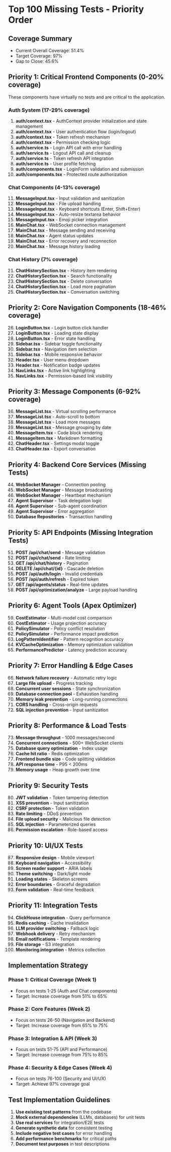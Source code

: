 # Top 100 Missing Tests - Priority Order

## Coverage Summary
- Current Overall Coverage: 51.4%
- Target Coverage: 97%
- Gap to Close: 45.6%

## Priority 1: Critical Frontend Components (0-20% coverage)
These components have virtually no tests and are critical to the application.

### Auth System (17-29% coverage)
1. **auth/context.tsx** - AuthContext provider initialization and state management
2. **auth/context.tsx** - User authentication flow (login/logout)
3. **auth/context.tsx** - Token refresh mechanism
4. **auth/context.tsx** - Permission checking logic
5. **auth/service.ts** - Login API call with error handling
6. **auth/service.ts** - Logout API call and cleanup
7. **auth/service.ts** - Token refresh API integration
8. **auth/service.ts** - User profile fetching
9. **auth/components.tsx** - LoginForm validation and submission
10. **auth/components.tsx** - Protected route authorization

### Chat Components (4-13% coverage)
11. **MessageInput.tsx** - Input validation and sanitization
12. **MessageInput.tsx** - File upload handling
13. **MessageInput.tsx** - Keyboard shortcuts (Enter, Shift+Enter)
14. **MessageInput.tsx** - Auto-resize textarea behavior
15. **MessageInput.tsx** - Emoji picker integration
16. **MainChat.tsx** - WebSocket connection management
17. **MainChat.tsx** - Message sending and receiving
18. **MainChat.tsx** - Agent status updates
19. **MainChat.tsx** - Error recovery and reconnection
20. **MainChat.tsx** - Message history loading

### Chat History (7% coverage)
21. **ChatHistorySection.tsx** - History item rendering
22. **ChatHistorySection.tsx** - Search functionality
23. **ChatHistorySection.tsx** - Delete conversation
24. **ChatHistorySection.tsx** - Load more pagination
25. **ChatHistorySection.tsx** - Conversation switching

## Priority 2: Core Navigation Components (18-46% coverage)
26. **LoginButton.tsx** - Login button click handler
27. **LoginButton.tsx** - Loading state display
28. **LoginButton.tsx** - Error state handling
29. **Sidebar.tsx** - Sidebar toggle functionality
30. **Sidebar.tsx** - Navigation item selection
31. **Sidebar.tsx** - Mobile responsive behavior
32. **Header.tsx** - User menu dropdown
33. **Header.tsx** - Notification badge updates
34. **NavLinks.tsx** - Active link highlighting
35. **NavLinks.tsx** - Permission-based link visibility

## Priority 3: Message Components (6-92% coverage)
36. **MessageList.tsx** - Virtual scrolling performance
37. **MessageList.tsx** - Auto-scroll to bottom
38. **MessageList.tsx** - Load more messages
39. **MessageList.tsx** - Message grouping by date
40. **MessageItem.tsx** - Code block rendering
41. **MessageItem.tsx** - Markdown formatting
42. **ChatHeader.tsx** - Settings modal toggle
43. **ChatHeader.tsx** - Export conversation

## Priority 4: Backend Core Services (Missing Tests)
44. **WebSocket Manager** - Connection pooling
45. **WebSocket Manager** - Message broadcasting
46. **WebSocket Manager** - Heartbeat mechanism
47. **Agent Supervisor** - Task delegation logic
48. **Agent Supervisor** - Sub-agent coordination
49. **Agent Supervisor** - Error aggregation
50. **Database Repositories** - Transaction handling

## Priority 5: API Endpoints (Missing Integration Tests)
51. **POST /api/chat/send** - Message validation
52. **POST /api/chat/send** - Rate limiting
53. **GET /api/chat/history** - Pagination
54. **DELETE /api/chat/{id}** - Cascade deletion
55. **POST /api/auth/login** - Invalid credentials
56. **POST /api/auth/refresh** - Expired token
57. **GET /api/agents/status** - Real-time updates
58. **POST /api/optimization/analyze** - Large payload handling

## Priority 6: Agent Tools (Apex Optimizer)
59. **CostEstimator** - Multi-model cost comparison
60. **CostEstimator** - Usage projection accuracy
61. **PolicySimulator** - Policy conflict resolution
62. **PolicySimulator** - Performance impact prediction
63. **LogPatternIdentifier** - Pattern recognition accuracy
64. **KVCacheOptimization** - Memory optimization validation
65. **PerformancePredictor** - Latency prediction accuracy

## Priority 7: Error Handling & Edge Cases
66. **Network failure recovery** - Automatic retry logic
67. **Large file upload** - Progress tracking
68. **Concurrent user sessions** - State synchronization
69. **Database connection pool** - Exhaustion handling
70. **Memory leak prevention** - Long-running connections
71. **CORS handling** - Cross-origin requests
72. **SQL injection prevention** - Input sanitization

## Priority 8: Performance & Load Tests
73. **Message throughput** - 1000 messages/second
74. **Concurrent connections** - 500+ WebSocket clients
75. **Database query optimization** - Index usage
76. **Cache hit ratio** - Redis optimization
77. **Frontend bundle size** - Code splitting validation
78. **API response time** - P95 < 200ms
79. **Memory usage** - Heap growth over time

## Priority 9: Security Tests
80. **JWT validation** - Token tampering detection
81. **XSS prevention** - Input sanitization
82. **CSRF protection** - Token validation
83. **Rate limiting** - DDoS prevention
84. **File upload security** - Malicious file detection
85. **SQL injection** - Parameterized queries
86. **Permission escalation** - Role-based access

## Priority 10: UI/UX Tests
87. **Responsive design** - Mobile viewport
88. **Keyboard navigation** - Accessibility
89. **Screen reader support** - ARIA labels
90. **Theme switching** - Dark/light mode
91. **Loading states** - Skeleton screens
92. **Error boundaries** - Graceful degradation
93. **Form validation** - Real-time feedback

## Priority 11: Integration Tests
94. **ClickHouse integration** - Query performance
95. **Redis caching** - Cache invalidation
96. **LLM provider switching** - Fallback logic
97. **Webhook delivery** - Retry mechanism
98. **Email notifications** - Template rendering
99. **File storage** - S3 integration
100. **Monitoring integration** - Metrics collection

## Implementation Strategy

### Phase 1: Critical Coverage (Week 1)
- Focus on tests 1-25 (Auth and Chat components)
- Target: Increase coverage from 51% to 65%

### Phase 2: Core Features (Week 2)
- Focus on tests 26-50 (Navigation and Backend)
- Target: Increase coverage from 65% to 75%

### Phase 3: Integration & API (Week 3)
- Focus on tests 51-75 (API and Performance)
- Target: Increase coverage from 75% to 85%

### Phase 4: Security & Edge Cases (Week 4)
- Focus on tests 76-100 (Security and UI/UX)
- Target: Achieve 97% coverage goal

## Test Implementation Guidelines

1. **Use existing test patterns** from the codebase
2. **Mock external dependencies** (LLMs, databases) for unit tests
3. **Use real services** for integration/E2E tests
4. **Generate synthetic data** for consistent testing
5. **Include negative test cases** for error handling
6. **Add performance benchmarks** for critical paths
7. **Document test purposes** in test descriptions